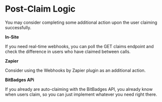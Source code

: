 # Post-Claim Logic

You may consider completing some additional action upon the user claiming successfully.

**In-Site**

If you need real-time webhooks, you can poll the GET claims endpoint and check the difference in users who have claimed between calls.&#x20;

**Zapier**

Consider using the Webhooks by Zapier plugin as an additional action.

**BitBadges APi**

If you already are auto-claiming with the BitBadges API, you already know when users claim, so you can just implement whatever you need right there.
